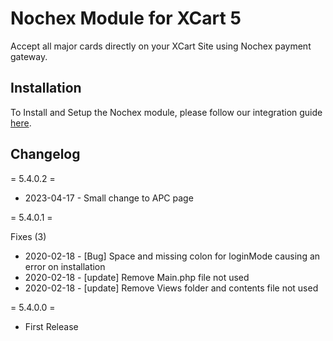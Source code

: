 # Nochex Module for XCart 5

Accept all major cards directly on your XCart Site using Nochex payment gateway.

## Installation

To Install and Setup the Nochex module, please follow our integration guide <a href="https://support.nochex.com/kb/faq.php?id=240">here</a>.

## Changelog

= 5.4.0.2 =

* 2023-04-17 - Small change to APC page

= 5.4.0.1 =

Fixes (3)

* 2020-02-18 - [Bug] Space and missing colon for loginMode causing an error on installation
* 2020-02-18 - [update] Remove Main.php file not used
* 2020-02-18 - [update] Remove Views folder and contents file not used

= 5.4.0.0 =

* First Release

